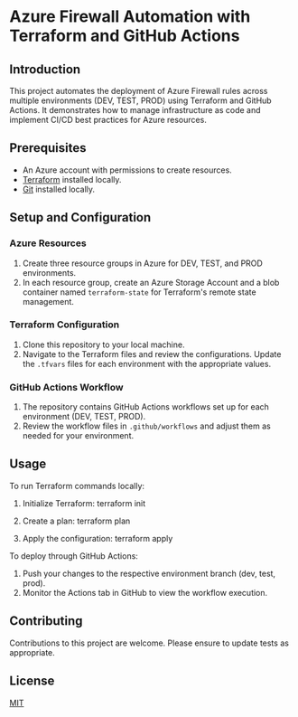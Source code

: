 # Azure Firewall Automation with Terraform and GitHub Actions

## Introduction

This project automates the deployment of Azure Firewall rules across multiple environments (DEV, TEST, PROD) using Terraform and GitHub Actions. It demonstrates how to manage infrastructure as code and implement CI/CD best practices for Azure resources.

## Prerequisites

- An Azure account with permissions to create resources.
- [Terraform](https://www.terraform.io/downloads.html) installed locally.
- [Git](https://git-scm.com/downloads) installed locally.

## Setup and Configuration

### Azure Resources

1. Create three resource groups in Azure for DEV, TEST, and PROD environments.
2. In each resource group, create an Azure Storage Account and a blob container named `terraform-state` for Terraform's remote state management.

### Terraform Configuration

1. Clone this repository to your local machine.
2. Navigate to the Terraform files and review the configurations. Update the `.tfvars` files for each environment with the appropriate values.

### GitHub Actions Workflow

1. The repository contains GitHub Actions workflows set up for each environment (DEV, TEST, PROD).
2. Review the workflow files in `.github/workflows` and adjust them as needed for your environment.

## Usage

To run Terraform commands locally:

1. Initialize Terraform:
terraform init

2. Create a plan:
terraform plan

3. Apply the configuration:
terraform apply


To deploy through GitHub Actions:

1. Push your changes to the respective environment branch (dev, test, prod).
2. Monitor the Actions tab in GitHub to view the workflow execution.

## Contributing

Contributions to this project are welcome. Please ensure to update tests as appropriate.

## License

[MIT](LICENSE)
